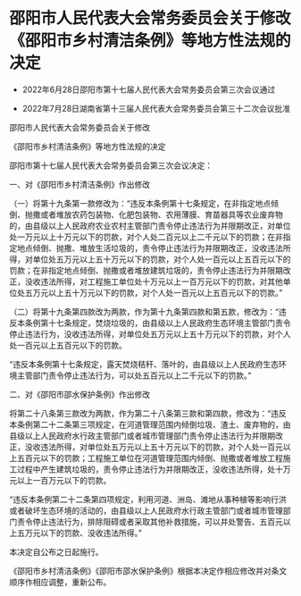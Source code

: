 # 邵阳市人民代表大会常务委员会关于修改《邵阳市乡村清洁条例》等地方性法规的决定

- 2022年6月28日邵阳市第十七届人民代表大会常务委员会第三次会议通过

- 2022年7月28日湖南省第十三届人民代表大会常务委员会第三十二次会议批准

<!-- INFO END -->

邵阳市人民代表大会常务委员会关于修改

《邵阳市乡村清洁条例》等地方性法规的决定

邵阳市第十七届人民代表大会常务委员会第三次会议决定：

一、对《邵阳市乡村清洁条例》作出修改

（一）将第十九条第一款修改为：“违反本条例第十七条规定，在非指定地点倾倒、抛撒或者堆放农药包装物、化肥包装物、农用薄膜、育苗器具等农业废弃物的，由县级以上人民政府农业农村主管部门责令停止违法行为并限期改正，对单位处一万元以上十万元以下的罚款，对个人处二百元以上二千元以下的罚款；在非指定地点倾倒、抛撒、堆放生活垃圾的，责令停止违法行为并限期改正，没收违法所得，对单位处五万元以上五十万元以下的罚款，对个人处一百元以上五百元以下的罚款；在非指定地点倾倒、抛撒或者堆放建筑垃圾的，责令停止违法行为并限期改正，没收违法所得，对工程施工单位处十万元以上一百万元以下的罚款，对其他单位处五万元以上五十万元以下的罚款，对个人处一百元以上五百元以下的罚款。”

（二）将第十九条第四款改为两款，作为第十九条第四款和第五款，修改为：“违反本条例第十七条规定，焚烧垃圾的，由县级以上人民政府生态环境主管部门责令停止违法行为，没收违法所得，对单位处五万元以上五十万元以下的罚款，对个人处一百元以上五百元以下的罚款。

“违反本条例第十七条规定，露天焚烧秸秆、落叶的，由县级以上人民政府生态环境主管部门责令停止违法行为，可以处五百元以上二千元以下的罚款。”

二、对《邵阳市邵水保护条例》作出修改

将第二十八条第三款改为两款，作为第二十八条第三款和第四款，修改为：“违反本条例第二十二条第三项规定，在河道管理范围内倾倒垃圾、渣土、废弃物的，由县级以上人民政府水行政主管部门或者城市管理部门责令停止违法行为并限期改正，没收违法所得，对单位处五万元以上五十万元以下的罚款，对个人处一百元以上五百元以下的罚款；工程施工单位在河道管理范围内倾倒、抛撒或者堆放工程施工过程中产生建筑垃圾的，责令停止违法行为并限期改正，没收违法所得，处十万元以上一百万元以下的罚款。

“违反本条例第二十二条第四项规定，利用河道、洲岛、滩地从事种植等影响行洪或者破坏生态环境的活动的，由县级以上人民政府水行政主管部门或者城市管理部门责令停止违法行为，排除阻碍或者采取其他补救措施，可以并处警告、五百元以上五万元以下的罚款、没收违法所得。”

本决定自公布之日起施行。

《邵阳市乡村清洁条例》《邵阳市邵水保护条例》根据本决定作相应修改并对条文顺序作相应调整，重新公布。
